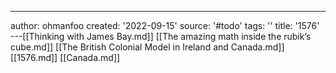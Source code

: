 ---
author: ohmanfoo
created: '2022-09-15'
source: '#todo'
tags: ''
title: '1576'
---[[Thinking with James Bay.md]]
[[The amazing math inside the rubik’s cube.md]]
[[The British Colonial Model in Ireland and Canada.md]]
[[1576.md]]
[[Canada.md]]
